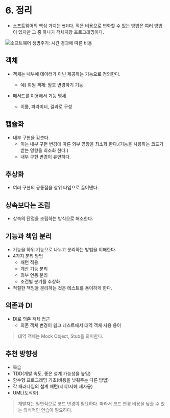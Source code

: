 # 6. 정리
- 소프트웨어의 핵심 가치는 `변화`다. 적은 비용으로 변화할 수 있는 방법은 여러 방법이 있지만
그 중 하나가 객체지향 프로그래밍이다.

![소프트웨어 생명주기: 시간 경과에 따른 비용](https://dreamix.eu/wp-content/uploads/2023/09/blogAcho2.png)

## 객체
- 객체는 내부에 데이터가 아닌 제공하는 기능으로 정의한다.
  - 예) 회원 객체: 암호 변경하기 기능

- 메서드를 이용해서 기능 명세
  - 이름, 파라미터, 결과로 구성

## 캡슐화
- 내부 구현을 감춘다.
  - 이는 내부 구현 변경에 따른 외부 영향을 최소화 한다.(기능을 사용하는 코드가 받는 영향을 최소화 한다.)
  - 내부 구현 변경이 유연하다.

## 추상화
- 여러 구현의 공통점을 상위 타입으로 끌어낸다.

## 상속보다는 조립
- 상속의 단점을 조립하는 방식으로 해소한다.

## 기능과 책임 분리
- 기능을 하위 기능으로 나누고 분리하는 방법을 이해한다.
- 4가지 분리 방법
  - 패턴 적용
  - 계산 기능 분리
  - 외부 연동 분리
  - 조건별 분기를 추상화
- 적절한 책임을 분리하는 것은 테스트를 용이하게 한다.

## 의존과 DI
- DI로 의존 객체 접근
  - 의존 객체 변경이 쉽고 테스트에서 대역 객체 사용 용이
> 대역 객체는 Mock Object, Stub을 의미한다.

## 추천 방향성
- 복습
- TDD(개발 속도, 좋은 설계 가능성을 높임)
- 함수형 프로그래밍 기초(비용을 낮춰주는 다른 방법)
- 각 패러다임의 설계 패턴(지식/지혜 재사용)
- UML(도식화)

> 개발자는 필연적으로 코드 변경이 필요하다. 따라서 코드 변경 비용을 낮출 수 있는 의식적인 연습이 필요하다.